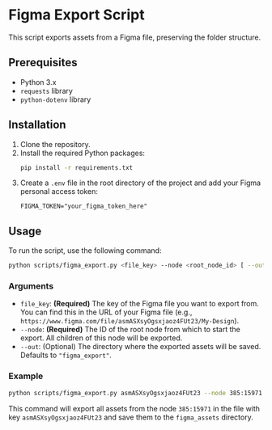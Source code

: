 # Figma Export Script

This script exports assets from a Figma file, preserving the folder structure.

## Prerequisites

- Python 3.x
- `requests` library
- `python-dotenv` library

## Installation

1.  Clone the repository.
2.  Install the required Python packages:
    ```bash
    pip install -r requirements.txt
    ```
3.  Create a `.env` file in the root directory of the project and add your Figma personal access token:
    ```
    FIGMA_TOKEN="your_figma_token_here"
    ```

## Usage

To run the script, use the following command:

```bash
python scripts/figma_export.py <file_key> --node <root_node_id> [ --out <output_directory>]
```

### Arguments

-   `file_key`: **(Required)** The key of the Figma file you want to export from. You can find this in the URL of your Figma file (e.g., `https://www.figma.com/file/asmASXsyOgsxjaoz4FUt23/My-Design`).
-   `--node`: **(Required)** The ID of the root node from which to start the export. All children of this node will be exported.
-   `--out`: (Optional) The directory where the exported assets will be saved. Defaults to `"figma_export"`.

### Example

```bash
python scripts/figma_export.py asmASXsyOgsxjaoz4FUt23 --node 385:15971 --out figma_assets
```

This command will export all assets from the node `385:15971` in the file with key `asmASXsyOgsxjaoz4FUt23` and save them to the `figma_assets` directory.
